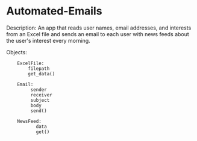 # Automated-Emails

Description: An app that reads user names, email addresses, and interests from an Excel file and sends an email to each user
with news feeds about the user's interest every morning.

Objects:

        ExcelFile:
            filepath
            get_data()

        Email:
             sender
             receiver
             subject
             body
             send()

        NewsFeed:
               data
               get()
